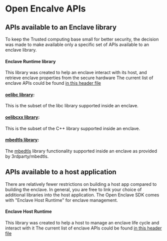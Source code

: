 # Open Encalve APIs

## APIs available to an Enclave library

 To keep the Trusted computing base small for better security, the decision was made to make available only a specific set of APIs available to an enclave library.

#### Enclave Runtime library

  This library was created to help an enclave interact with its host, and retrieve enclave properties from the secure hardware 
  The current list of enclave APIs could be found [in this header file](/include/openenclave/enclave.h)
  
#### [oelibc library](../LibcSupport.md):

   This is the subset of the libc library supported inside an enclave.
   
#### [oelibcxx library](../LibcxxSupport.md):

   This is the subset of the  C++ library supported inside an enclave.
   
#### [mbedtls library](../MbedtlsSupport.md):

   The [mbedtls](https://tls.mbed.org/) library functionality supported inside an enclave as provided by 3rdparty/mbedtls.

## APIs available to a host application

  There are relatively fewer restrictions on building a host app compared to building the enclave. In general, you are free to link your choice of additional libraries into the host application. The Open Enclave SDK comes with "Enclave Host Runtime" for enclave management.
  
#### Enclave Host Runtime

  This library was created to help a host to manage an enclave life cycle and interact with it
  The current list of enclave APIs could be found [in this header file](/include/openenclave/host.h)


